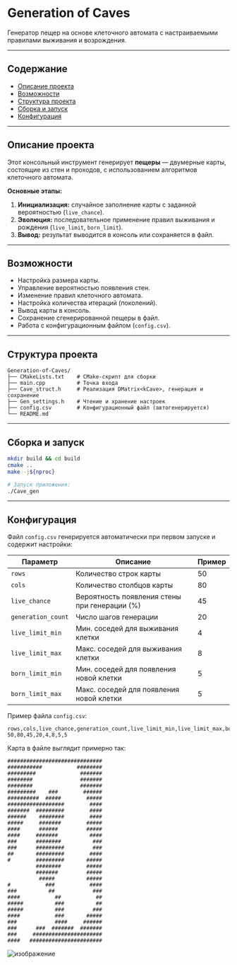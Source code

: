 
# Generation of Caves

Генератор пещер на основе клеточного автомата с настраиваемыми правилами выживания и возрождения.

---

## Содержание

- [Описание проекта](#описание-проекта)
- [Возможности](#возможности)
- [Структура проекта](#структура-проекта)
- [Сборка и запуск](#сборка-и-запуск)
- [Конфигурация](#конфигурация)

---

## Описание проекта

Этот консольный инструмент генерирует **пещеры** — двумерные карты, состоящие из стен и проходов, с использованием алгоритмов клеточного автомата.

**Основные этапы:**

1. **Инициализация:** случайное заполнение карты с заданной вероятностью (`live_chance`).
2. **Эволюция:** последовательное применение правил выживания и рождения (`live_limit`, `born_limit`).
3. **Вывод:** результат выводится в консоль или сохраняется в файл.

---

## Возможности

- Настройка размера карты.
- Управление вероятностью появления стен.
- Изменение правил клеточного автомата.
- Настройка количества итераций (поколений).
- Вывод карты в консоль.
- Сохранение сгенерированной пещеры в файл.
- Работа с конфигурационным файлом (`config.csv`).

---

## Структура проекта

```
Generation-of-Caves/
├── CMakeLists.txt    # CMake‑скрипт для сборки
├── main.cpp          # Точка входа
├── Cave_struct.h     # Реализация DMatrix<kCave>, генерация и сохранение
├── Gen_settings.h    # Чтение и хранение настроек
├── config.csv        # Конфигурационный файл (автогенерируется)
└── README.md        
```

---



## Сборка и запуск

```bash
mkdir build && cd build
cmake ..
make -j${nproc}

# Запуск приложения:
./Cave_gen 

```

---

## Конфигурация

Файл `config.csv` генерируется автоматически при первом запуске и содержит настройки:

| Параметр           | Описание                                              | Пример |
|--------------------|-------------------------------------------------------|--------|
| `rows`             | Количество строк карты                                | 50     |
| `cols`             | Количество столбцов карты                             | 80     |
| `live_chance`      | Вероятность появления стены при генерации (%)         | 45     |
| `generation_count` | Число шагов генерации                                 | 20     |
| `live_limit_min`   | Мин. соседей для выживания клетки                     | 4      |
| `live_limit_max`   | Макс. соседей для выживания клетки                    | 8      |
| `born_limit_min`   | Мин. соседей для появления новой клетки               | 5      |
| `born_limit_max`   | Макс. соседей для появления новой клетки              | 5      |

Пример файла `config.csv`:

```csv
rows,cols,live_chance,generation_count,live_limit_min,live_limit_max,born_limit_min,born_limit_max
50,80,45,20,4,8,5,5
```


Карта в файле выглядит примерно так:

```
##############################
###########           ########
#########              #######
########               #######
########               #######
#########    ###        ######
##########  #####        #####
##################        ####
#######  #########        ####
######    ########        ####
#####     #######        #####
####      ######         #####
####     #######          ####
###      ########          ###
###      #########         ###
##       #########        ####
#        #########       #####
         ########        #####
         #######         #####
          #####          #####
#           ###           ####
###          ##            ###
####           ##           ##
#####          ###          ##
#####          ###         ###
####           ###       #####
###            ####     ######
###      ###  #######  #######
###     ######################
####   #######################
```


![изображение](https://github.com/user-attachments/assets/880cdcbb-b1ff-4c3f-b69d-5bb7c7eaa555)

